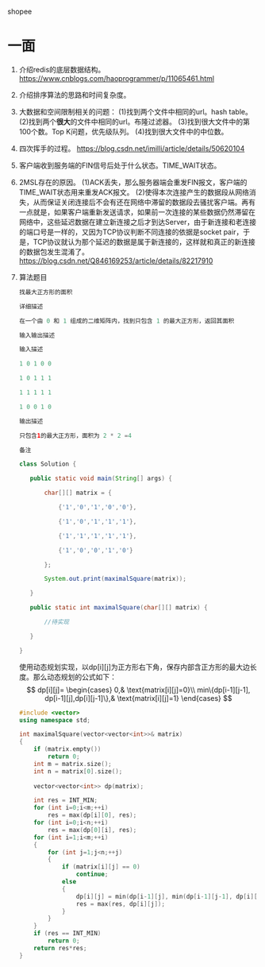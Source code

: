 shopee

# 一面

1. 介绍redis的底层数据结构。
   https://www.cnblogs.com/haoprogrammer/p/11065461.html

2. 介绍排序算法的思路和时间复杂度。

3. 大数据和空间限制相关的问题：
   (1)找到两个文件中相同的url。hash table。
   (2)找到两个**很大**的文件中相同的url。布隆过滤器。
   (3)找到很大文件中的第100个数。Top K问题，优先级队列。
   (4)找到很大文件中的中位数。

4. 四次挥手的过程。
   https://blog.csdn.net/imilli/article/details/50620104

5. 客户端收到服务端的FIN信号后处于什么状态。TIME_WAIT状态。

6. 2MSL存在的原因。
   (1)ACK丢失，那么服务器端会重发FIN报文，客户端的TIME_WAIT状态用来重发ACK报文。
   (2)使得本次连接产生的数据段从网络消失，从而保证关闭连接后不会有还在网络中滞留的数据段去骚扰客户端。再有一点就是，如果客户端重新发送请求，如果前一次连接的某些数据仍然滞留在网络中，这些延迟数据在建立新连接之后才到达Server，由于新连接和老连接的端口号是一样的，又因为TCP协议判断不同连接的依据是socket pair，于是，TCP协议就认为那个延迟的数据是属于新连接的，这样就和真正的新连接的数据包发生混淆了。
   https://blog.csdn.net/Q846169253/article/details/82217910

7. 算法题目

   ```java
   找最大正方形的面积
   
   详细描述
   
   在一个由 0 和 1 组成的二维矩阵内，找到只包含 1 的最大正方形，返回其面积
   
   输入输出描述
   
   输入描述
   
   1 0 1 0 0
   
   1 0 1 1 1 
   
   1 1 1 1 1 
   
   1 0 0 1 0
   
   输出描述
   
   只包含1的最大正方形，面积为 2 * 2 =4 
   
   备注
   
   class Solution {
   
      public static void main(String[] args) {
   
          char[][] matrix = {
   
              {'1','0','1','0','0'},
   
              {'1','0','1','1','1'},
   
              {'1','1','1','1','1'},
   
              {'1','0','0','1','0'}
   
          };
   
          System.out.print(maximalSquare(matrix));
   
      }
   
      public static int maximalSquare(char[][] matrix) {
   
          //待实现
   
      }
   
   }
   ```

   使用动态规划实现，以dp\[i][j]为正方形右下角，保存内部含正方形的最大边长度。那么动态规划的公式如下：
   $$
   dp[i][j]=
   \begin{cases}
   0,& \text{matrix[i][j]=0}\\
   min\{dp[i-1][j-1], dp[i-1][j],dp[i][j-1]\},& \text{matrix[i][j]=1}
   \end{cases}
   $$

   ```c++
   #include <vector>
   using namespace std;
   
   int maximalSquare(vector<vector<int>>& matrix)
   {
       if (matrix.empty())
           return 0;
       int m = matrix.size();
       int n = matrix[0].size();
       
       vector<vector<int>> dp(matrix);
   
       int res = INT_MIN;
       for (int i=0;i<m;++i)
           res = max(dp[i][0], res);
       for (int i=0;i<n;++i)
           res = max(dp[0][i], res);
       for (int i=1;i<m;++i)
       {
           for (int j=1;j<n;++j)
           {
               if (matrix[i][j] == 0)
                   continue;
               else
               {
                   dp[i][j] = min(dp[i-1][j], min(dp[i-1][j-1], dp[i][j-1])) + 1;
                   res = max(res, dp[i][j]);
               }
           }
       }
       if (res == INT_MIN)
           return 0;
       return res*res;
   }
   ```

   

